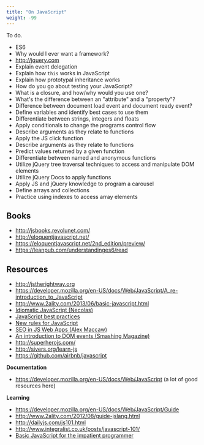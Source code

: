 ```yaml
---
title: "On JavaScript"
weight: -99
---
```


To do.

- ES6
- Why would I ever want a framework?
- http://jquery.com
- Explain event delegation
- Explain how `this` works in JavaScript
- Explain how prototypal inheritance works
- How do you go about testing your JavaScript?
- What is a closure, and how/why would you use one?
- What's the difference between an "attribute" and a "property"?
- Difference between document load event and document ready event?
- Define variables and identify best cases to use them
- Differentiate between strings, integers and floats
- Apply conditionals to change the programs control flow
- Describe arguments as they relate to functions
- Apply the JS click function
- Describe arguments as they relate to functions
- Predict values returned by a given function
- Differentiate between named and anonymous functions
- Utilize jQuery tree traversal techniques to access and manipulate DOM elements
- Utilize jQuery Docs to apply functions
- Apply JS and jQuery knowledge to program a carousel
- Define arrays and collections
- Practice using indexes to access array elements

## Books

- http://jsbooks.revolunet.com/
- http://eloquentjavascript.net/
- https://eloquentjavascript.net/2nd_edition/preview/
- https://leanpub.com/understandinges6/read

## Resources

- http://jstherightway.org
- https://developer.mozilla.org/en-US/docs/Web/JavaScript/A_re-introduction_to_JavaScript
- http://www.2ality.com/2013/06/basic-javascript.html
- [Idiomatic JavaScript (Necolas)](https://github.com/necolas/idiomatic-js)
- [JavaScript best practices](http://www.thinkful.com/learn/javascript-best-practices-1/Summary)
- [New rules for JavaScript](https://speakerdeck.com/getify/new-rules-for-javascript)
- [SEO in JS Web Apps (Alex Maccaw)](http://blog.alexmaccaw.com/seo-in-js-web-apps)
- [An introduction to DOM events (Smashing Magazine)](http://coding.smashingmagazine.com/2013/11/12/an-introduction-to-dom-events/)
- http://superherojs.com/
- http://sivers.org/learn-js
- https://github.com/airbnb/javascript

**Documentation**

- https://developer.mozilla.org/en-US/docs/Web/JavaScript (a lot of good resources here)

**Learning**

- https://developer.mozilla.org/en-US/docs/Web/JavaScript/Guide
- http://www.2ality.com/2012/08/guide-jslang.html
- http://dailyjs.com/js101.html
- http://www.integralist.co.uk/posts/javascript-101/
- [Basic JavaScript for the impatient programmer](http://www.2ality.com/2013/06/basic-javascript.html)

